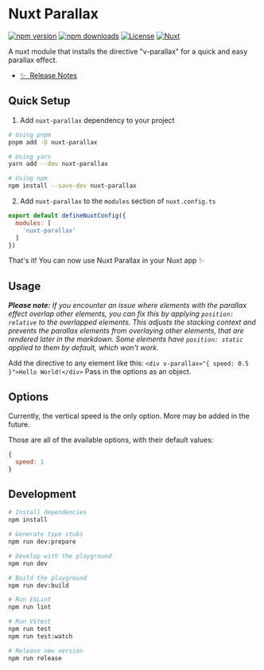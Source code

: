# Nuxt Parallax

[![npm version][npm-version-src]][npm-version-href]
[![npm downloads][npm-downloads-src]][npm-downloads-href]
[![License][license-src]][license-href]
[![Nuxt][nuxt-src]][nuxt-href]

A nuxt module that installs the directive "v-parallax" for a quick and easy parallax effect.

- [✨ &nbsp;Release Notes](/CHANGELOG.md)

## Quick Setup

1. Add `nuxt-parallax` dependency to your project

```bash
# Using pnpm
pnpm add -D nuxt-parallax

# Using yarn
yarn add --dev nuxt-parallax

# Using npm
npm install --save-dev nuxt-parallax
```

2. Add `nuxt-parallax` to the `modules` section of `nuxt.config.ts`

```js
export default defineNuxtConfig({
  modules: [
    'nuxt-parallax'
  ]
})
```

That's it! You can now use Nuxt Parallax in your Nuxt app ✨

## Usage
_**Please note:** If you encounter an issue where elements with the parallax effect overlap other elements, you can fix this by applying `position: relative` to the overlapped elements. This adjusts the stacking context and prevents the parallax elements from overlaying other elements, that are rendered later in the markdown. Some elements have `position: static` applied to them by default, which won't work._

Add the directive to any element like this: `<div v-parallax="{ speed: 0.5 }">Hello World!</div>`
Pass in the options as an object.

## Options
Currently, the vertical speed is the only option. More may be added in the future.

Those are all of the available options, with their default values:
```js
{
  speed: 1
}
```

## Development

```bash
# Install dependencies
npm install

# Generate type stubs
npm run dev:prepare

# Develop with the playground
npm run dev

# Build the playground
npm run dev:build

# Run ESLint
npm run lint

# Run Vitest
npm run test
npm run test:watch

# Release new version
npm run release
```

<!-- Badges -->
[npm-version-src]: https://img.shields.io/npm/v/nuxt-parallax/latest.svg?style=flat&colorA=020420&colorB=00DC82
[npm-version-href]: https://npmjs.com/package/nuxt-parallax

[npm-downloads-src]: https://img.shields.io/npm/dm/nuxt-parallax.svg?style=flat&colorA=020420&colorB=00DC82
[npm-downloads-href]: https://npmjs.com/package/my-module

[license-src]: https://img.shields.io/npm/l/my-module.svg?style=flat&colorA=020420&colorB=00DC82
[license-href]: https://npmjs.com/package/my-module

[nuxt-src]: https://img.shields.io/badge/Nuxt-020420?logo=nuxt.js
[nuxt-href]: https://nuxt.com
